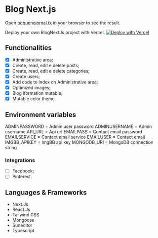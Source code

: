 # Blog Next.js

Open [pequenojornal.tk](https://pequenojornal.tk/) in your browser to see the result.

Deploy your own BlogNextJs project with Vercel.
[![Deploy with Vercel](https://vercel.com/button)](https://vercel.com/import/project?template=https://github.com/LeandroDreary/BlogNextJs)

## Functionalities

- [x] Administrative area;
- [x] Create, read, edit e delete posts;
- [x] Create, read, edit e delete categories;
- [x] Create users;
- [x] Add code to Index on Administrative area;
- [x] Optimized images;
- [x] Blog iformation mutable;
- [x] Mutable color theme.

## Environment variables

ADMINPASSWORD = Admin user password
ADMINUSERNAME = Admin username
API_URL = Api url
EMAILPASS = Contact email password
EMAILSERVICE = Contact email service
EMAILUSER = Contact email
IMGBB_APIKEY = ImgBB api key
MONGODB_URI = MongoDB connection string

### Integrations  

- [ ] Facebook;
- [ ] Pinterest.

## Languages & Frameworks 

- Next.Js
- React.Js
- Tailwind CSS
- Mongoose
- Suneditor
- Typescript